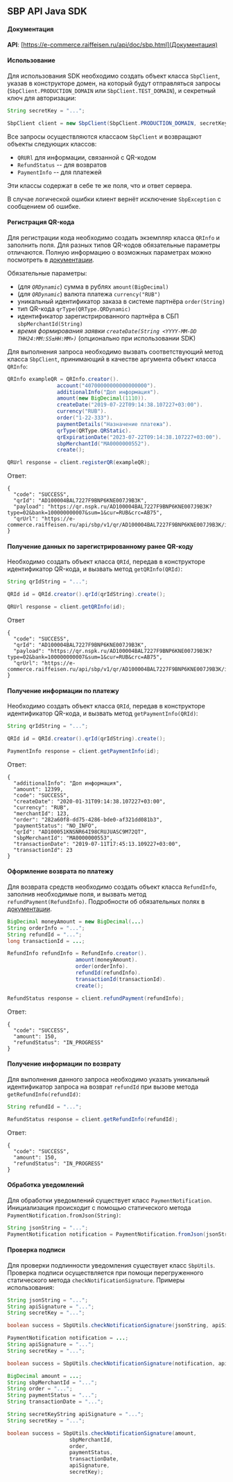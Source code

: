 ## SBP API Java SDK

#### Документация

**API**: [https://e-commerce.raiffeisen.ru/api/doc/sbp.html](Документация)

#### Использование

Для использования SDK необходимо создать объект класса `SbpClient`, указав в конструкторе домен, на который будут отправляться запросы (`SbpClient.PRODUCTION_DOMAIN` или `SbpClient.TEST_DOMAIN`), и секретный ключ для авторизации:

 ~~~ java
String secretKey = "...";

SbpClient client = new SbpClient(SbpClient.PRODUCTION_DOMAIN, secretKey);
 ~~~

Все запросы осуществляются классаом `SbpClient` и возвращают объекты следующих классов:
- `QRURl` для информации, связанной с QR-кодом
- `RefundStatus` -- для возвратов
- `PaymentInfo` -- для платежей

Эти классы содержат в себе те же поля, что и ответ сервера.

В случае логической ошибки клиент вернёт исключение `SbpException` с сообщением об ошибке.

#### Регистрация QR-кода

Для регистрации кода необходимо создать экземпляр класса `QRInfo` и заполнить поля. Для разных типов QR-кодов обязательные параметры отличаются. Полную информацию о возможных параметрах можно посмотреть в [документации](https://e-commerce.raiffeisen.ru/api/doc/sbp.html#operation/registerUsingPOST_1 "Документация к API").

Обязательные параметры:
- (*для `QRDynamic`*) cумма в рублях `amount(BigDecimal)`
- (*для `QRDynamic`*) валюта платежа `currency("RUB")`
- уникальный идентификатор заказа в системе партнёра `order(String)`
- тип QR-кода `qrType(QRType.QRDynamic)`
- идентификатор зарегистрированного партнёра в СБП `sbpMerchantId(String)`
- *время формирования заявки `createDate(String <YYYY-MM-DD ТHH24:MM:SS±HH:MM>)`* (опционально при использовании SDK)

Для выполнения запроса необходимо вызвать соответствующий метод класса `SbpClient`, принимающий в качестве аргумента объект класса `QRInfo`:

~~~ java
QRInfo exampleQR = QRInfo.creator().
                account("40700000000000000000").
                additionalInfo("Доп информация").
                amount(new BigDecimal(1110)).
                createDate("2019-07-22T09:14:38.107227+03:00").
                currency("RUB").
                order("1-22-333").
                paymentDetails("Назначение платежа").
                qrType(QRType.QRStatic).
                qrExpirationDate("2023-07-22T09:14:38.107227+03:00").
                sbpMerchantId("MA0000000552").
                create();

QRUrl response = client.registerQR(exampleQR);
~~~

Ответ:

~~~
{
  "code": "SUCCESS",
  "qrId": "AD100004BAL7227F9BNP6KNE007J9B3K",
  "payload": "https://qr.nspk.ru/AD100004BAL7227F9BNP6KNE007J9B3K?type=02&bank=100000000007&sum=1&cur=RUB&crc=AB75",
  "qrUrl": "https://e-commerce.raiffeisen.ru/api/sbp/v1/qr/AD100004BAL7227F9BNP6KNE007J9B3K/image"
}
~~~

#### Получение данных по зарегистрированному ранее QR-коду

Необходимо создать объект класса `QRId`, передав в конструкторе идентификатор QR-кода, и вызвать метод `getQRInfo(QRId)`:

~~~ java
String qrIdString = "...";

QRId id = QRId.creator().qrId(qrIdString).create();

QRUrl response = client.getQRInfo(id);
~~~

Ответ

~~~
{
  "code": "SUCCESS",
  "qrId": "AD100004BAL7227F9BNP6KNE007J9B3K",
  "payload": "https://qr.nspk.ru/AD100004BAL7227F9BNP6KNE007J9B3K?type=02&bank=100000000007&sum=1&cur=RUB&crc=AB75",
  "qrUrl": "https://e-commerce.raiffeisen.ru/api/sbp/v1/qr/AD100004BAL7227F9BNP6KNE007J9B3K/image"
}
~~~

#### Получение информации по платежу

Необходимо создать объект класса `QRId`, передав в конструкторе идентификатор QR-кода, и вызвать метод `getPaymentInfo(QRId)`:

~~~ java
String qrIdString = "...";

QRId id = QRId.creator().qrId(qrIdString).create();

PaymentInfo response = client.getPaymentInfo(id);
~~~

Ответ:

~~~
{
  "additionalInfo": "Доп информация",
  "amount": 12399,
  "code": "SUCCESS",
  "createDate": "2020-01-31T09:14:38.107227+03:00",
  "currency": "RUB",
  "merchantId": 123,
  "order": "282a60f8-dd75-4286-bde0-af321dd081b3",
  "paymentStatus": "NO_INFO",
  "qrId": "AD100051KNSNR64I98CRUJUASC9M72QT",
  "sbpMerchantId": "MA0000000553",
  "transactionDate": "2019-07-11T17:45:13.109227+03:00",
  "transactionId": 23
}
~~~

#### Оформление возврата по платежу

Для возврата средств необходимо создать объект класса `RefundInfo`, заполнив необходимые поля, и вызвать метод `refundPayment(RefundInfo)`. Подробности об обязательных полях в [документации](https://e-commerce.raiffeisen.ru/api/doc/sbp.html#operation/registerUsingPOST_1 "Документация к API").

~~~ java
BigDecimal moneyAmount = new BigDecimal(...)
String orderInfo = "...";
String refundId = "...";
long transactionId = ...;

RefundInfo refundInfo = RefundInfo.creator().
          			  amount(moneyAmount).
          			  order(orderInfo).
          			  refundId(refundInfo).
          			  transactionId(transactionId).
          			  create();

RefundStatus response = client.refundPayment(refundInfo);
~~~

Ответ:

~~~
{
  "code": "SUCCESS",
  "amount": 150,
  "refundStatus": "IN_PROGRESS"
}
~~~

#### Получение информации по возврату

Для выполнения данного запроса необходимо указать уникальный идентификатор запроса на возврат `refundId` при вызове метода `getRefundInfo(refundId)`:

~~~ java
String refundId = "...";

RefundStatus response = client.getRefundInfo(refundId);
~~~

Ответ:

~~~
{
  "code": "SUCCESS",
  "amount": 150,
  "refundStatus": "IN_PROGRESS"
}
~~~

#### Обработка уведомлений

Для обработки уведомлений существует класс `PaymentNotification`. Инициализация происходит с помощью статического метода `PaymentNotification.fromJson(String)`:

~~~ java
String jsonString = "...";
PaymentNotification notification = PaymentNotification.fromJson(jsonString);
~~~

#### Проверка подписи

Для проверки подлинности уведомления существует класс `SbpUtils`. Проверка подписи осуществляется при помощи перегруженного статического метода `checkNotificationSignature`. Примеры использования:

~~~ java
String jsonString = "...";
String apiSignature = "...";
String secretKey = "...";

boolean success = SbpUtils.checkNotificationSignature(jsonString, apiSignature, secretKey);
~~~

~~~ java
PaymentNotification notification = ...;
String apiSignature = "...";
String secretKey = "...";

boolean success = SbpUtils.checkNotificationSignature(notification, apiSignature, secretKey);
~~~

~~~ java
BigDecimal amount = ...;
String sbpMerchantId = "...";
String order = "...";
String paymentStatus = "...";
String transactionDate = "...";

String secretKeyString apiSignature = "...";
String secretKey = "...";

boolean success = SbpUtils.checkNotificationSignature(amount, 
                 	sbpMerchantId, 
                 	order,
                 	paymentStatus,
                 	transactionDate,
                 	apiSignature,
                 	secretKey);
~~~


















